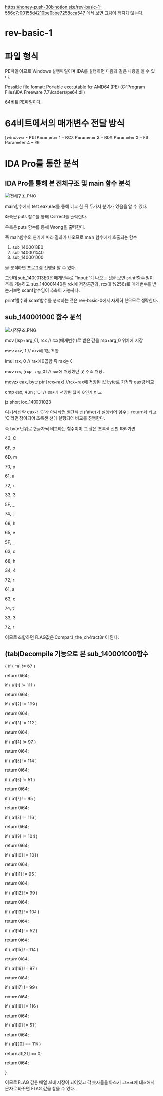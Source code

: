 https://honey-push-30b.notion.site/rev-basic-1-556c7c00155d4210be0bbe7258dca547 에서 보면 그림이 깨지지 않는다.

# rev-basic-1

# 파일 형식

PE파일 이므로 Windows 실행파일이며 IDA를 실행하면 다음과 같은 내용을 볼 수 있다.

Possible file format: Portable executable for AMD64 (PE) (C:\Program Files\IDA Freeware 7.7\loaders\pe64.dll)

64비트 PE파일이다.

# 64비트에서의 매개변수 전달 방식

[windows - PE]
Parameter 1 – RCX
Parameter 2 – RDX
Parameter 3 – R8
Parameter 4 – R9

# IDA Pro를 통한 분석

## IDA Pro를 통해 본 전체구조 및 main 함수 분석

![전체구조.PNG](https://s3-us-west-2.amazonaws.com/secure.notion-static.com/3132437a-e398-4781-9473-f000bdffb581/전체구조.png)

main함수에서 test eax,eax를 통해 비교 한 뒤 두가지 분기가 있음을 알 수 있다. 

좌측은 puts 함수를 통해 Correct를 출력한다.

우측은 puts 함수를 통해 Wrong을 출력한다.

즉 main함수의 분기에 따라 결과가 나오므로 main 함수에서 호출되는 함수

1. sub_1400013E0
2. sub_140001440
3. sub_140001000

을 분석하면 프로그램 진행을 알 수 있다.

그런데 sub_1400013E0은 매개변수로 “Input:”이 나오는 것을 보면 printf함수 임이 추측 가능하고 sub_140001440은 rdx에 저장공간과, rcx에 %256s로 매개변수를 받는거보면 scanf함수임이 추측이 가능하다.

printf함수와 scanf함수를 분석하는 것은 rev-basic-0에서 자세히 했으므로 생략한다.

## sub_140001000 함수 분석

![시작구조.PNG](https://s3-us-west-2.amazonaws.com/secure.notion-static.com/180fed0e-8cbc-48f6-bc41-9d05b5bafc28/시작구조.png)

mov     [rsp+arg_0], rcx  // rcx(매개변수)로 받은 값을 rsp+arg_0 위치에 저장

mov     eax, 1                 // eax에 1값 저장

imul    rax, 0                  // rax에0곱함 즉 rax는 0

mov     rcx, [rsp+arg_0] // rcx에 저장했던 곳 주소 저장.

movzx   eax, byte ptr [rcx+rax] //rcx+rax에 저장된 값 byte로 가져와 eax랑 비교

cmp     eax, 43h ; 'C' // eax에 저장된 값이 C인지 비교

jz      short loc_140001023


여기서 만약 eax가 ‘C’가 아니라면 빨간색 선(false)가 실행되어 함수는 return이 되고 ‘C’라면 참이되어 초록샌 선이 실행되어 비교를 진행한다.

즉 byte 단위로 한글자씩 비교하는 함수이며 그 값은 초록색 선만 따라가면 

43, C

6F, o

6D, m

70, p

61, a

72, r

33, 3

5F, _ 

74, t

68, h

65, e

5F, _

63, c

68, h

34, 4

72, r

61, a

63, c

74, t

33, 3

72, r

이므로 조합하면 FLAG값은 Compar3_the_ch4ract3r 이 된다.

## (tab)Decompile 기능으로 본 sub_140001000함수

{
if ( *a1 != 67 )

return 0i64;

if ( a1[1] != 111 )

return 0i64;

if ( a1[2] != 109 )

return 0i64;

if ( a1[3] != 112 )

return 0i64;

if ( a1[4] != 97 )

return 0i64;

if ( a1[5] != 114 )

return 0i64;

if ( a1[6] != 51 )

return 0i64;

if ( a1[7] != 95 )

return 0i64;

if ( a1[8] != 116 )

return 0i64;

if ( a1[9] != 104 )

return 0i64;

if ( a1[10] != 101 )

return 0i64;

if ( a1[11] != 95 )

return 0i64;

if ( a1[12] != 99 )

return 0i64;

if ( a1[13] != 104 )

return 0i64;

if ( a1[14] != 52 )

return 0i64;

if ( a1[15] != 114 )

return 0i64;

if ( a1[16] != 97 )

return 0i64;

if ( a1[17] != 99 )

return 0i64;

if ( a1[18] != 116 )

return 0i64;

if ( a1[19] != 51 )

return 0i64;

if ( a1[20] == 114 )

return a1[21] == 0;

return 0i64;

}

이므로 FLAG 값은 배열 a1에 저장이 되어있고 각 숫자들을 아스키 코드표에 대조해서 문자로 바꾸면 FLAG 값을 찾을 수 있다.


